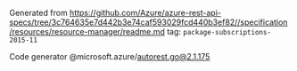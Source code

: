 Generated from https://github.com/Azure/azure-rest-api-specs/tree/3c764635e7d442b3e74caf593029fcd440b3ef82//specification/resources/resource-manager/readme.md tag: `package-subscriptions-2015-11`

Code generator @microsoft.azure/autorest.go@2.1.175


